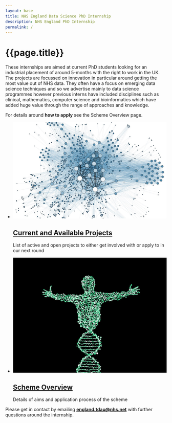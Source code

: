 ```yaml
---
layout: base 
title: NHS England Data Science PhD Internship
description: NHS England PhD Internship
permalink: /
---
```


# {{page.title}}

These internships are aimed at current PhD students looking for an industrial placement of around 5-months with the right to work in the UK.  The projects are focussed on innovation in particular around getting the most value out of NHS data.  They often have a focus on emerging data science techniques and so we advertise mainly to data science programmes however previous interns have included disciplines such as clinical, mathematics, computer science and bioinformatics which have added huge value through the range of approaches and knowledge.

For details around **how to apply** see the Scheme Overview page.  

<ul class="nhsuk-grid-row nhsuk-card-group">
  <li class="nhsuk-grid-column-one-half nhsuk-card-group__item">
    <div class="nhsuk-card nhsuk-card--clickable">
        <img class="nhsuk-card__img" src="assets/img/graph.jpg" alt="teaser" />
        <div class="nhsuk-card__content">
            <h2 class="nhsuk-card__heading nhsuk-heading-m">
            <a class="nhsuk-card__link" href="active.html">Current and Available Projects</a>
            </h2>
            <p class="nhsuk-card__description">List of active and open projects to either get involved with or apply to in our next round</p>
        </div>
    </div>
  </li>    
  <li class="nhsuk-grid-column-one-half nhsuk-card-group__item">  
    <div class="nhsuk-card nhsuk-card--clickable">
        <img class="nhsuk-card__img" src="assets/img/genetic-algo.jpg" alt="teaser" />
        <div class="nhsuk-card__content">
            <h2 class="nhsuk-card__heading nhsuk-heading-m">
            <a class="nhsuk-card__link" href="overview.html">Scheme Overview</a>
            </h2>
            <p class="nhsuk-card__description">Details of aims and application process of the scheme</p>
        </div>
    </div>
  </li>
</ul>

Please get in contact by emailing **england.tdau@nhs.net** with further questions around the internship.  
